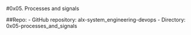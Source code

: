 #0x05. Processes and signals

##Repo:
    - GitHub repository: alx-system_engineering-devops
    - Directory: 0x05-processes_and_signals
